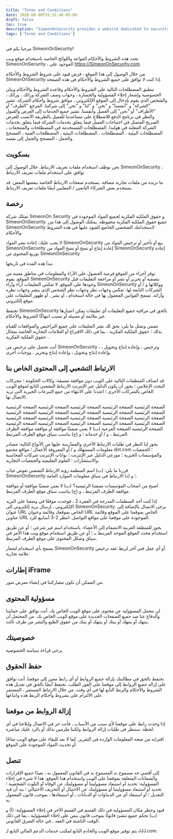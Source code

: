 ```yaml
---
title: "Terms and Conditions"
date: 2020-08-08T15:31:48-05:00
draft: false
toc: true
description: "SimeonOnSecurity provides a website dedicated to security information and updates. By accessing the site, users agree to our terms and conditions, which outline rules for using the site, including our use of cookies in accordance with our Privacy Policy. Intellectual property rights are reserved, and users must not republish or reproduce content from the site. We reserve the right to monitor and remove inappropriate comments, and grant a license to use comments posted on the site. Certain organizations may link to our site without prior approval, while others may be considered and approved by SimeonOnSecurity. Visit our website for more information."
tags: ['Terms and Conditions']
---
```


 مرحبا بكم في SimeonOnSecurity!  تحدد هذه الشروط والأحكام القواعد واللوائح الخاصة باستخدام موقع ويب SimeonOnSecurity ، الموجود على https://SimeonOnSecurity.com.  من خلال الوصول إلى هذا الموقع ، فرض قيود على شروط الشروط والأحكام. SimeonOnSecurity إذا كنت لا توافق على جميع الشروط والأحكام في هذه الصفحة.  تنطبق المصطلحات التالية على الشروط والأحكام وقاعدة الشروط والأحكام وبيان الخصوصية وإشعار إخلاء المسؤولية والخسارة ، وجواب وصف الشركة ورائك ، ورائك ، والشخص الذي يقوم بإدخال إلى الموقع الإلكتروني ، موافق شروط وأحكام الشركة. تشير "الشركة" و "أنفسنا" و "نحن" و "لنا" و "نحن" إلى شركتنا. المرجع "الطرف" أو "الأطراف" أو "نحن" إلى العميل وأنفسنا. تشير جميع الخدمات إلى العرض والقبول والنظر في برنامج الدفع للاضطلاع على مساعدتنا للعميل بالطريقة الأنسب للغرض الصريح المتمثل في احتياجات العميل فيما يتعلق بخدمات الشركة فيما يتعلق بخدمات الشركة المعلنة في هولندا. المصطلحات المستخدمة في المصطلحات والمنتجعات ، المصطلحات البيئية ، المصطلحات ، المصطلحات البيئية ، المصطلحات الفنية ، المصحح والجمل ، المصحح والجمل إلى نفسه.  ## بسكويت  نحن نوظف استخدام ملفات تعريف الارتباط. خلال الوصول إلى SimeonOnSecurity ، توافق على استخدام ملفات تعريف الارتباط  ما تريده من ملفات تجارية مضافة. يستخدم صفحات الارتباط الخاصة ببعضها البعض. قد يستخدم بعض الشركاء التابعين / المعلنين أيضًا ملفات تعريف الارتباط.  ## رخصة  تمتلك شركة SimeonOn Security و حقوق الملكية الفكرية لجميع المواد الموجودة في SimeonOnSecurity. جميع حقوق الملكية الفكرية محفوظة. يمكنك الوصول إلى هذا من SimeonOnSecurity لاستخدامك الشخصي الخاضع للقيود عليها في هذه الشروط والأحكام.  لا يجب عليك: إعادة نشر المواد SimeonOnSecurity بيع أو تأجير أو ترخيص المواد من SimeonOnSecurity إعادة إنتاج أو نسخ أو نسخ المواد من SimeonOnSecurity إعادة توزيع المحتوى من SimeonOnSecurity  تبدأ هذه المدة في تاريخها.  توفر أجزاء من الموقع فرصة الحصول على الآراء والمعلومات في مناطق معينة من الموقع. يقوم SimeonOnSecurity بتصفية أو تحرير أو نشر أو مراجعة التعليقات قبل وجودها على الموقع. لا تعكس التعليقات آراء وآراء SimeonOnSecurity ووكلائها و / أو الشركات التابعة لها. تعكس وجهات نظر وجهات نظر الشخص الذي ينشر وجهات نظره وآرائه. تسمح القوانين المعمول بها في حالة استخدام ، أو نشر ، أو ظهور التعليقات على موقع إلكتروني.  تحتفظ SimeonOnSecurity بالحق في مراقبة جميع التعليقات أي تعليقات يمكن اعتبارها غير ملائمة أو مسيئة أو تسبب انتهاكًا الشروط والأحكام.  تضمن وتمثل ما يلي: يحق لك نشر التعليقات على جميع التراخيص والموافقات للقيام بذلك ؛ حقوق الملكية الفكرية ، بما في ذلك الاقتراع أو العلامات التجارية الخاصة بمجال حقوق الملكية الفكرية. .  أنت تحصل على ترخيص من SimeonOnSecurity ، وترخيص ، وإعادة إنتاج وتحويل ، وإعادة إنتاج وتحويل ، وإعادة إنتاج وتحرير ، ووجبات أخرى  ## الارتباط التشعبي إلى المحتوى الخاص بنا  قد اصناف المنظمات التالية على الويب دون موافقة مسبقة: وكالات الحكومة ؛ محركات البحث الإعلامي ؛ يجوز أن يكون الدليل عبر الإنترنت الارتباط التشعبي التابع لموقع الويب الخاص بالشركات الأخرى ؛ اعتدنا على الانتهاء من جمع التبرعات الخيرية التي تريد الاتصال بها.  الصفحة الرئيسية الصفحة الرئيسية الصفحة الرئيسية الصفحة الرئيسية الصفحة الرئيسية الصفحة الرئيسية الصفحة الرئيسية الصفحة الرئيسية الصفحة الرئيسية الصفحة الرئيسية الصفحة الرئيسية الصفحة الرئيسية الصفحة الرئيسية الصفحة الرئيسية الصفحة الرئيسية الصفحة الرئيسية الصفحة الرئيسية الصفحة الرئيسية الصفحة الرئيسية الصفحة الرئيسية الصفحة الرئيسية الصفحة الفرعية (ب) لا يعني ضمنيًا موافقة أو موافقة موافقة الطرف المرتبط ، و / أو خدماته ؛ و (ج) يناسب سياق موقع الطرف المرتبط.  يجوز لنا النظر في طلبات الارتباط الأخرى والممارسة عليها من الأنواع التالية: مصادر معلومات المستهلك و / أو المعروفة الأعمال ؛ مواقع مجتمع dot.com ؛ الجمعيات والمؤسسات الخيرية ؛ موزعي الدليل عبر الإنترنت ؛ بوابات الإنترنت شركات المحاسبة والاستشارات ؛ العلوم التعليمية والجمعيات التجارية.  قررنا ما يلي: (ب) اسم المنظمة رؤية الارتباط التشعبي تعوض غياب SimeonOnSecurity ؛ و (د) الارتباط في سياق معلومات الموارد العامة.  اصبح من اصحاب المؤسسات بصفتنا الرئيسية؟ (ب) لا يعني ضمنيًا موافقة أو موافقة موافقة الطرف المرتبط ، و (ج) يناسب سياق موقع الطرف المرتبط.  إذا كنت أحد المنظمات المدرجة في الفقرة 2 ، فوجدت موقعًا في وضعنا على البريد الإلكتروني ، إرسال بريد إلكتروني إلى SimeonOnSecurity. يرجى الاتصال بالإضافة إلى عنوان URL الخاص بموقعك وقائمة وعنوان URL الخاص بموقعنا على الموقع وقائمة عناوين URL الموجودة على موقعنا على مواقع التواصل. انتظر 2-3 أسابيع للرد.  يجوز للمنطقة العربية الانضمام إلى الأعضاء. باستخدام اسم غير شرعي ؛ أو عن طريق استخدام محدد الموقع الموحد المرتبط بـ ؛ أو عن طريق استخدام موقع ويب هذا الأمر في سياق وشكل المحتوى على موقع الطرف المرتبط.  يسمح بأي استخدام لشعار SimeonOnSecurity أو أي عمل فني آخر لربط عقد ترخيص علامة تجارية.  ## إطارات iFrame  من الممكن أن تكون مشاركتنا في إنشاء معرض صور.  ## مسؤولية المحتوى  لن نتحمل المسؤولية عن محتوى على موقع الويب الخاص بك. أنت توافق على حمايتنا والدفاع عنا ضد جميع الصفحات الجديدة على موقع الويب الخاص بك. من المحتمل أن ينتهك أو ينتهك أو ينتك أو ينتهك أو ينتك من حقوق الطبع والنشر من طرف ثالث.  ## خصوصيتك  يرجى قراءة سياسة الخصوصية  ## حفظ الحقوق  نحتفظ بالحق في مطالبتك بإزالة جميع الروابط أو أي رابط معين إلى موقعنا. أنت توافق على إزالة جميع الروابط إلى موقعنا على الفور الطلب. نحتفظ أيضًا بالحق في تعديل هذه الشروط والأحكام والربط التابع لها في أي وقت. من خلال الارتباط المستمر ، المستمر على الالتزام على بشروط وأحكام الربط هذه واتباعها.  ## إزالة الروابط من موقعنا  إذا وجدت رابط على موقعنا لأي سبب من الأسباب ، فأنت حر في الاتصال وإبلاغنا في أي لحظة. سننظر في طلبات إزالة الروابط ولكننا ملزمين بذلك أو بالرد عليك مباشرة.  اقترابه من صحة المعلومات الواردة في التقرير. كما لا نعد للبقاء على موقع الويب متاحًا أو تحديث المواد الموجودة على الموقع. ## تنصل  إلى أقصى حد مسموح به المسموح به في القانون المعمول به ، بعيدًا جميع الإقرارات والضمانات المتعلقة بموقعنا على الويب واستخدام هذا الموقع. هذا لا شيء في إخلاء المسؤولية: تحديد أو استبعاد مسؤوليتنا أو مسؤوليتك عن الوفاة أو التلوث الشخصية ؛ تحديد أو استبعاد مسؤوليتنا أو مسؤوليتك عن الاحتيال أو التحريف الاحتيالي ؛ بيد أن قيد التعديل ؛ أو استبعاد أي من الديناوات أو الديانات ، أو استبعادها ، بموجب قانون المعمول به.  قيود وحظر مكان المسؤولية في ذلك القسم في القسم الآخر في إخلاء المسؤولية: (أ) و (ب) تحكم جميع تنشئ قانونًا بموجب قانون ينص على إخلاء المسؤولية ، بما في ذلك الوقت الناشئة في العقد ، في حالة الشرق القانوني.  يتم توفير موقع الويب والخادم التابع لمكتب خدمات الدعم المالي التابع لـ JJJ.com.